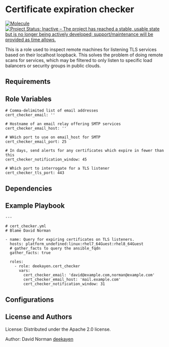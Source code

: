 # Certificate expiration checker

[![Molecule](https://github.com/deekayen/ansible-role-cert-checker/actions/workflows/ci.yml/badge.svg)](https://github.com/deekayen/ansible-role-cert-checker/actions/workflows/ci.yml) [![Project Status: Inactive – The project has reached a stable, usable state but is no longer being actively developed; support/maintenance will be provided as time allows.](https://www.repostatus.org/badges/latest/inactive.svg)](https://www.repostatus.org/#inactive)

This is a role used to inspect remote machines for listening TLS services based on their localhost loopback. This solves the problem of doing remote scans for services, which may be filtered to only listen to specific load balancers or security groups in public clouds.

## Requirements


## Role Variables

```
# Comma-delimited list of email addresses
cert_checker_email: ''

# Hostname of an email relay offering SMTP services
cert_checker_email_host: ''

# WHich port to use on email_host for SMTP
cert_checker_email_port: 25

# In days, send alerts for any certificates which expire in fewer than this
cert_checker_notification_window: 45

# Which port to interrogate for a TLS listener
cert_checker_tls_port: 443
```

## Dependencies


## Example Playbook

    ---

    # cert_checker.yml
    # Blame David Norman

    - name: Query for expiring certificates on TLS listeners.
      hosts: platform_undefined:linux:rhel7_64Guest:rhel8_64Guest
      # gather_facts to query the ansible_fqdn
      gather_facts: true

      roles:
        - role: deekayen.cert_checker
          vars:
            cert_checker_email: 'david@example.com,norman@example.com'
            cert_checker_email_host: 'mail.example.com'
            cert_checker_notification_window: 31

## Configurations


## License and Authors

License:
Distributed under the Apache 2.0 license.

Author:
David Norman [deekayen](https://github.com/deekayen)
